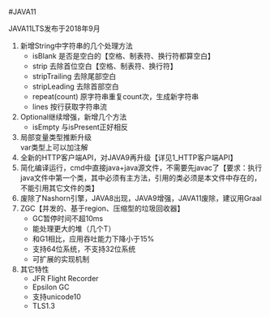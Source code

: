 #JAVA11

JAVA11LTS发布于2018年9月

1. 新增String中字符串的几个处理方法
    * isBlank   是否是空白的【空格、制表符、换行符都算空白】
    * strip     去除首位空白【空格、制表符、换行符】
    * stripTrailing     去除尾部空白
    * stripLeading      去除首部空白
    * repeat(count)     原字符串重复count次，生成新字符串
    * lines     按行获取字符串流
2. Optional继续增强，新增几个方法
    * isEmpty   与isPresent正好相反
3. 局部变量类型推断升级  
    var类型上可以加注解
4. 全新的HTTP客户端API，对JAVA9再升级【详见1_HTTP客户端API】
5. 简化编译运行，cmd中直接java+java源文件，不需要先javac了【要求：执行java文件中第一个类，其中必须有主方法，引用的类必须是本文件中存在的，不能引用其它文件的类】
6. 废除了Nashorn引擎，JAVA8出现，JAVA9增强，JAVA11废除，建议用Graal
7. ZGC【并发的、基于region、压缩型的垃圾回收器】
    * GC暂停时间不超10ms
    * 能处理更大的堆（几个T）
    * 和G1相比，应用吞吐能力下降小于15%
    * 支持64位系统，不支持32位系统
    * 可扩展的实现机制
8. 其它特性
    * JFR Flight Recorder
    * Epsilon GC
    * 支持unicode10
    * TLS1.3